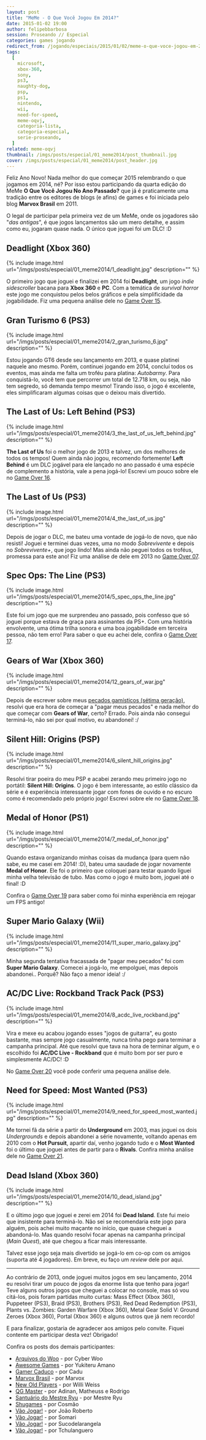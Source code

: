 ```yaml
---
layout: post
title: "MeMe - O Que Você Jogou Em 2014?"
date: 2015-01-02 19:00
author: felipebbarbosa
session: Proseando // Especial
categories: games jogando
redirect_from: /jogando/especiais/2015/01/02/meme-o-que-voce-jogou-em-2014.html
tags:
  [
    microsoft,
    xbox-360,
    sony,
    ps3,
    naughty-dog,
    psp,
    ps1,
    nintendo,
    wii,
    need-for-speed,
    meme-oqvj,
    categoria-lista,
    categoria-especial,
    serie-proseando,
  ]
related: meme-oqvj
thumbnail: /imgs/posts/especial/01_meme2014/post_thumbnail.jpg
cover: /imgs/posts/especial/01_meme2014/post_header.jpg
---
```


Feliz Ano Novo! Nada melhor do que começar 2015 relembrando o que jogamos em 2014, né? Por isso estou participando da quarta edição do MeMe **O Que Você Jogou No Ano Passado?** que já é praticamente uma tradição entre os editores de blogs (e afins) de games e foi iniciada pelo blog **Marvox Brasil** em 2011.

O legal de participar pela primeira vez de um MeMe, onde os jogadores são "_das antigas_", é que jogos lançamentos são um mero detalhe, e assim como eu, jogaram quase nada. O único que joguei foi um DLC! :D

<!--more-->

## Deadlight (Xbox 360)

{% include image.html url="/imgs/posts/especial/01_meme2014/1_deadlight.jpg" description="" %}

O primeiro jogo que joguei e finalizei em 2014 foi **Deadlight**, um jogo _indie sidescroller_ bacana para **Xbox 360** e **PC**. Com a temática de _survival horror_ este jogo me conquistou pelos belos gráficos e pela simplificidade da jogabilidade. Fiz uma pequena análise dele no [Game Over 15](/jogando/analise/2014/01/02/analise-deadlight-xbox-360.html).

## Gran Turismo 6 (PS3)

{% include image.html url="/imgs/posts/especial/01_meme2014/2_gran_turismo_6.jpg" description="" %}

Estou jogando GT6 desde seu lançamento em 2013, e quase platinei naquele ano mesmo. Porém, continuei jogando em 2014, concluí todos os eventos, mas ainda me falta um troféu para platina: _Autobarmy_. Para conquistá-lo, você tem que percorrer um total de 12.718 km, ou seja, não tem segredo, só demanda tempo mesmo! Tirando isso, o jogo é excelente, eles simplificaram algumas coisas que o deixou mais divertido.

## The Last of Us: Left Behind (PS3)

{% include image.html url="/imgs/posts/especial/01_meme2014/3_the_last_of_us_left_behind.jpg" description="" %}

**The Last of Us** foi o melhor jogo de 2013 e talvez, um dos melhores de todos os tempos! Quem ainda não jogou, recomendo fortemente! **Left Behind** é um DLC jogável para ele lançado no ano passado é uma espécie de complemento a história, vale a pena jogá-lo! Escrevi um pouco sobre ele no [Game Over 16](/jogando/analise/2014/03/09/analise-the-last-of-us-left-behind-dlc-ps3.html).

## The Last of Us (PS3)

{% include image.html url="/imgs/posts/especial/01_meme2014/4_the_last_of_us.jpg" description="" %}

Depois de jogar o DLC, me bateu uma vontade de jogá-lo de novo, que não resisti! Joguei e terminei duas vezes, uma no modo _Sobrevivente_ e depois no _Sobrevivente+_, que jogo lindo! Mas ainda não peguei todos os troféus, promessa para este ano! Fiz uma análise de dele em 2013 no [Game Over 07](/jogando/analise/2013/06/23/analise-the-last-of-us-ps3.html).

## Spec Ops: The Line (PS3)

{% include image.html url="/imgs/posts/especial/01_meme2014/5_spec_ops_the_line.jpg" description="" %}

Este foi um jogo que me surprendeu ano passado, pois confesso que só joguei porque estava de graça para assinantes da PS+. Com uma história envolvente, uma ótima trilha sonora e uma boa jogabilidade em terceira pessoa, não tem erro! Para saber o que eu achei dele, confira o [Game Over 17](/jogando/analise/2014/07/19/analise-spec-ops-the-line-ps3.html).

## Gears of War (Xbox 360)

{% include image.html url="/imgs/posts/especial/01_meme2014/12_gears_of_war.jpg" description="" %}

Depois de escrever sobre meus [pecados gamísticos (sétima geração)](/jogando/toplist/2014/05/01/pecados-gamisticos-setima-geracao.html), resolvi que era hora de começar a "pagar meus pecados" e nada melhor do que começar com **Gears of War**, certo? Errado. Pois ainda não consegui terminá-lo, não sei por qual motivo, eu abandonei! :/

## Silent Hill: Origins (PSP)

{% include image.html url="/imgs/posts/especial/01_meme2014/6_silent_hill_origins.jpg" description="" %}

Resolvi tirar poeira do meu PSP e acabei zerando meu primeiro jogo no portátil: **Silent Hill: Origins**. O jogo é bem interessante, ao estilo clássico da série e é experiência interessante jogar com fones de ouvido e no escuro como é recomendado pelo próprio jogo! Escrevi sobre ele no [Game Over 18](/jogando/analise/2014/08/03/analise-silent-hill-origins-psp.html).

## Medal of Honor (PS1)

{% include image.html url="/imgs/posts/especial/01_meme2014/7_medal_of_honor.jpg" description="" %}

Quando estava organizando minhas coisas da mudança (para quem não sabe, eu me casei em 2014! :D), bateu uma saudade de jogar novamente **Medal of Honor**. Ele foi o primeiro que coloquei para testar quando liguei minha velha televisão de tubo. Mas como o jogo é muito bom, joguei até o final! :D

Confira o [Game Over 19](/jogando/analise/2014/09/11/analise-medal-of-honor-ps1.html) para saber como foi minha experiência em rejogar um FPS antigo!

## Super Mario Galaxy (Wii)

{% include image.html url="/imgs/posts/especial/01_meme2014/11_super_mario_galaxy.jpg" description="" %}

Minha segunda tentativa fracassada de "pagar meu pecados" foi com **Super Mario Galaxy**. Comecei a jogá-lo, me empolguei, mas depois abandonei.. Porquê? Não faço a menor ideia! :/

## AC/DC Live: Rockband Track Pack (PS3)

{% include image.html url="/imgs/posts/especial/01_meme2014/8_acdc_live_rockband.jpg" description="" %}

Vira e mexe eu acabou jogando esses "jogos de guitarra", eu gosto bastante, mas sempre jogo casualmente, nunca tinha pego para terminar a campanha principal. Até que resolvi que tava na hora de terminar algum, e o escolhido foi **AC/DC Live - Rockband** que é muito bom por ser puro e simplesmente AC/DC! :D

No [Game Over 20](/jogando/analise/2014/11/04/analise-acdc-live-rockband-ps3.html) você pode conferir uma pequena análise dele.

## Need for Speed: Most Wanted (PS3)

{% include image.html url="/imgs/posts/especial/01_meme2014/9_need_for_speed_most_wanted.jpg" description="" %}

Me tornei fã da série a partir do **Underground** em 2003, mas joguei os dois _Undergrounds_ e depois abandonei a série novamente, voltando apenas em 2010 com o **Hot Pursuit**, apartir daí, venho jogando tudo e o **Most Wanted** foi o último que joguei antes de partir para o **Rivals**. Confira minha análise dele no [Game Over 21](jogando/analise/2014/12/26/analise-need-for-speed-most-wanted-ps3.html).

## Dead Island (Xbox 360)

{% include image.html url="/imgs/posts/especial/01_meme2014/10_dead_island.jpg" description="" %}

E o último jogo que joguei e zerei em 2014 foi **Dead Island**. Este fui meio que insistente para terminá-lo. Não sei se recomendaria este jogo para alguém, pois achei muito maçante no início, que quase cheguei a abandoná-lo. Mas quando resolvi focar apenas na campanha principal (_Main Quest_), até que chegou a ficar mais interessante.

Talvez esse jogo seja mais divertido se jogá-lo em co-op com os amigos (suporta até 4 jogadores). Em breve, eu faço um _review_ dele por aqui.

---

Ao contrário de 2013, onde joguei muitos jogos em seu lançamento, 2014 eu resolvi tirar um pouco de jogos da enorme lista que tenho para jogar! Teve alguns outros jogos que cheguei a colocar no console, mas só vou citá-los, pois foram partidas muito curtas: Mass Effect (Xbox 360), Puppeteer (PS3), Braid (PS3), Brothers (PS3), Red Dead Redemption (PS3), Plants vs. Zombies: Garden Warfare (Xbox 360), Metal Gear Solid V: Ground Zeroes (Xbox 360), Portal (Xbox 360) e alguns outros que já nem recordo!

E para finalizar, gostaria de agradecer aos amigos pelo convite. Fiquei contente em participar desta vez! Obrigado!

Confira os posts dos demais participantes:

- [Arquivos do Woo](http://arquivosdowoo.blogspot.com.br/2014/12/o-que-voce-jogou-em-2014.html) - por Cyber Woo
- [Awesome Games](https://www.youtube.com/watch?v=vOtyhZflgw4) - por Yukiteru Amano
- [Gamer Caduco](http://gamercaduco.com/2014/12/22/meme-o-que-voce-jogou-em-2014/) - por Cadu
- [Marvox Brasil](http://marvoxbrasil.wordpress.com/2014/12/30/meme-gamer-o-que-voce-jogou-em-2014/) - por Marvox
- [New Old Players](http://newoldplayers.blogspot.com.br/2014/12/meme-gamer-o-que-eu-joguei-em-2014.html) - por Willi Weiss
- [QG Master](http://qgmaster.blogspot.com.br/2014/12/meme-gamer-o-que-voce-jogou-em-2014.html) - por Adinan, Matheuss e Rodrigo
- [Santuário do Mestre Ryu](http://www.santuariodomestreryu.com.br/2014/12/o-que-voce-jogou-em-2014-king-of.html) - por Mestre Ryu
- [Shugames](http://shugames.blogspot.com.br/2014/12/meme-gamer-o-que-voce-jogou-em-2014.html) - por Cosmão
- [Vão Jogar!](http://vaojogar.com.br/escrito/o-que-eu-joguei-em-2014-joao-roberto) - por João Roberto
- [Vão Jogar!](http://vaojogar.com.br/escrito/o-que-eu-joguei-em-2014-somari) - por Somari
- [Vão Jogar!](http://vaojogar.com.br/escrito/o-que-eu-joguei-em-2014-sucodelarangela) - por Sucodelarangela
- [Vão Jogar!](http://vaojogar.com.br/escrito/o-que-eu-joguei-em-2014-tchulanguero) - por Tchulanguero
